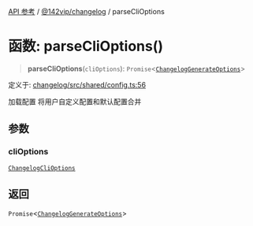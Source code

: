 [API 参考](../../../index.md) / [@142vip/changelog](../index.md) / parseCliOptions

# 函数: parseCliOptions()

> **parseCliOptions**(`cliOptions`): `Promise`\<[`ChangelogGenerateOptions`](../interfaces/ChangelogGenerateOptions.md)\>

定义于: [changelog/src/shared/config.ts:56](https://github.com/142vip/core-x/blob/67692efe75f30bef8a4893bf3d01dbe094be97e2/packages/changelog/src/shared/config.ts#L56)

加载配置
将用户自定义配置和默认配置合并

## 参数

### cliOptions

[`ChangelogCliOptions`](../interfaces/ChangelogCliOptions.md)

## 返回

`Promise`\<[`ChangelogGenerateOptions`](../interfaces/ChangelogGenerateOptions.md)\>
